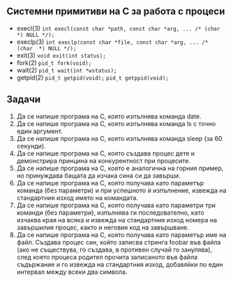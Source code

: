 ## Cистемни примитиви на C за работа с процеси

* execl(3) `int execl(const char *path, const char *arg, ... /* (char  *) NULL */);`
* execlp(3) `int execlp(const char *file, const char *arg, ... /* (char  *) NULL */);`
* exit(3) `void exit(int status);`
* fork(2) `pid_t fork(void);`
* wait(2) `pid_t wait(int *wstatus);`
* getpid(2) `pid_t getpid(void);` `pid_t getppid(void);`

## Задачи
1. Да се напише програма на C, която изпълнява команда date.
2. Да се напише програма на C, която изпълнява команда ls с точно един аргумент.
3. Да се напише програма на C, която изпълнява команда sleep (за 60 секунди).
4. Да се напише програма на C, която създава процес дете и демонстрира принцина на конкурентност при процесите.
5. Да се напише програма на C, която е аналогична на горния пример, но принуждава бащата да изчака сина си да завърши.
6. Да се напише програма на С, която получава като параметър команда (без параметри) и при успешното ѝ изпълнение, извежда на стандартния изход името на командата.
7. Да се напише програма на С, която получава като параметри три команди (без параметри), изпълнява ги последователно, като изчаква края на всяка и извежда на стандартния изход номера на завършилия процес, както и неговия код на завършване.
8. Да се напише програма на С, която получава като параметър име на файл. Създава процес син, който записва стринга foobar във файла (ако не съществува, го създава, в противен случай го занулява), след което процеса родител прочита записаното във файла съдържание и го извежда на стандартния изход, добавяйки по един интервал между всеки два символа.
